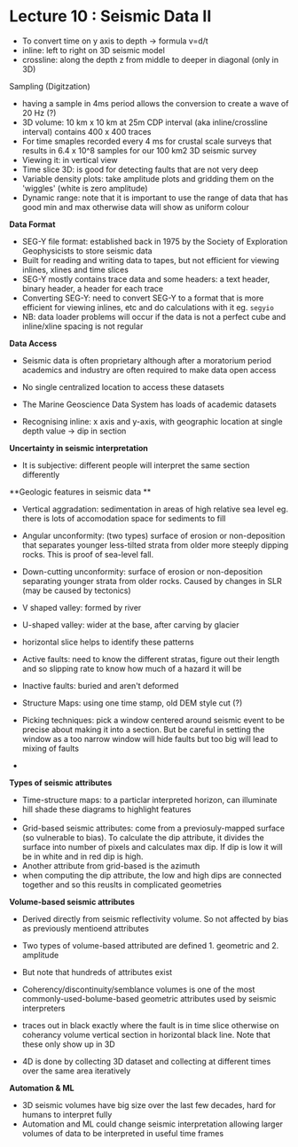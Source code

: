# Lecture 10 : Seismic Data II


- To convert time on y axis to depth -> formula v=d/t 
- inline: left to right on 3D seismic model
- crossline: along the depth z from middle to deeper in diagonal (only in 3D)

Sampling (Digitzation)
- having a sample in 4ms period allows the conversion to create a wave of 20 Hz (?)
- 3D volume: 10 km x 10 km at 25m CDP interval (aka inline/crossline interval) contains 400 x 400 traces
- For time smaples recorded every 4 ms for crustal scale surveys that results in 6.4 x 10^8 samples for our 100 km2 3D seismic survey
- Viewing it: in vertical view
- Time slice 3D: is good for detecting faults that are not very deep
- Variable density plots: take amplitude plots and gridding them on the 'wiggles' (white is zero amplitude)
- Dynamic range: note that it is important to use the range of data that has good min and max otherwise data will show as uniform colour

**Data Format**
- SEG-Y file format: established back in 1975 by the Society of Exploration Geophysicists to store seismic data
- Built for reading and writing data to tapes, but not efficient for viewing inlines, xlines and time slices
- SEG-Y mostly contains trace data and some headers: a text header, binary header, a header for each trace
- Converting SEG-Y: need to convert SEG-Y to a format that is more efficient for viewing inlines, etc and do calculations with it eg. ```segyio```
- NB: data loader problems will occur if the data is not a perfect cube and inline/xline spacing is not regular

**Data Access**
- Seismic data is often proprietary although after a moratorium period academics and industry are often required to make data open access
- No single centralized location to access these datasets
- The Marine Geoscience Data System has loads of academic datasets

- Recognising inline: x axis and y-axis, with geographic location at single depth value -> dip in section

**Uncertainty in seismic interpretation**

- It is subjective: different people will interpret the same section differently

**Geologic features in seismic data **

- Vertical aggradation: sedimentation in areas of high relative sea level eg. there is lots of accomodation space for sediments to fill
- Angular unconformity: (two types) surface of erosion or non-deposition that separates younger less-tilted strata from older more steeply dipping rocks. This is proof of sea-level fall.
- Down-cutting unconformity: surface of erosion or non-deposition separating younger strata from older rocks. Caused by changes in SLR (may be caused by tectonics)
- V shaped valley:  formed by river
- U-shaped valley: wider at the base, after carving by glacier 
- horizontal slice helps to identify these patterns
- Active faults: need to know the different stratas, figure out their length and so slipping rate to know how much of a hazard it will be
- Inactive faults: buried and aren't deformed

- Structure Maps: using one time stamp, old DEM style cut (?)
- Picking techniques: pick a window centered around seismic event to be precise about making it into a section. But be careful in setting the window as a too narrow window will hide faults but too big will lead to mixing of faults 
- 

**Types of seismic attributes**

- Time-structure maps: to a particlar interpreted horizon, can illuminate hill shade these diagrams to highlight features
- 
- Grid-based seismic attributes: come from a previosuly-mapped surface (so vulnerable to bias). To calculate the dip attribute, it divides the surface into number of pixels and calculates max dip. If dip is low it will be in white and in red dip is high. 
- Another attribute from grid-based is the azimuth 
- when computing the dip attribute, the low and high dips are connected together and so this reuslts in complicated geometries 

**Volume-based seismic attributes**

- Derived directly from seismic reflectivity volume. So not affected by bias as previously mentioend attributes
- Two types of volume-based attributed are defined 1. geometric and 2. amplitude
- But note that hundreds of attributes exist 

- Coherency/discontinuity/semblance volumes is one of the most commonly-used-bolume-based geometric attributes used by seismic interpreters
- traces out in black exactly where the fault is in time slice otherwise on coherancy volume vertical section in horizontal black line. Note that these only show up in 3D

- 4D is done by collecting 3D dataset and collecting at different times over the same area iteratively

**Automation & ML**

- 3D seismic volumes have big size over the last few decades, hard for humans to interpret fully
- Automation and ML could change seismic interpretation allowing larger volumes of data to be interpreted in useful time frames



























